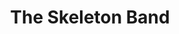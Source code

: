 ---
layout: tracks
title: The Skeleton Band
album: Scapegoats
album_link: https://open.spotify.com/album/1GmX76Xij1oQSQO64pdyh3
components: ['tabs']
short_name: the-skeleton-band

song_name: The Skeleton Band
song_description: Put a little soul in the skeleton band!

spotify_id: 3owJus2hPYhmHIBQAdi667

lyrics: |-
    #### Verse 1
    There is an end to your life and it's calling your name,
    and it's far more beautiful than I can explain.
    When your outside is all that remains,
    then your inside escapes from your guts and your brains.

    First, there's an ugly old corpse in the ground,
    and then there's a mess and a rattling sound
    as the bones that are in you start dancing around
    and the skeleton band begins to resound, singing,

    #### Chorus
    We're a skeleton band and we're rocking in a graveyard.
    Using bones as drumsticks, and a ribcage as a guitar.
    Come join the skeleton band!

    #### Verse 2
    You can play drums, or you can play bass,
    or you can play horn if there's lips left on your face.
    But there's just one stipulation for saving your place:
    you got a skeleton, right? So just give it some space.

    You think you're happy? You're probably not.
    Because life is a bitch, and we're all gonna rot one day.
    It's better for you if you give it a shot!
    Come join the skeleton band! Let's see what you got.

    #### Chorus
    We're a skeleton band and we're rocking in a graveyard.
    Using bones as drumsticks, and a ribcage as a guitar.
    Come join the skeleton band!
    Put a little soul in the skeleton band!

    #### Bridge
    The afterlife is a horrifying purgatory
    where you live on in the beat eternally.
    There’s no religion and there’s no truthiology,
    but you can be a skinless ghoul rock prodigy.
    You can give your spirit to the amplifier,
    and your bones will dance in the hellfire.
    Leave your soul deep down in the dirt
    and join the skeletons forevermore.

    #### Verse 3
    There is an end to your life, and it's calling your name,
    and it’s far more skeletons than we can explain.
    When your spirit is damned and aflame,
    come join the skeleton band!

song_credits: |-
    Written and Recorded in Minneapolis by Daniel Goodroad + Jim Frankenstein
    Mixed & Mastered by Anders Carlson
---